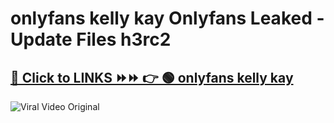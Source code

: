 
 # onlyfans kelly kay Onlyfans Leaked - Update Files h3rc2

## <h2><a href="https://clipsfans.com/onlyfans_kelly_kay&ref=git">🔗 Click to LINKS ⏩⏩ 👉 🟢 onlyfans kelly kay </a></h2>

<a href="https://clipsfans.com/onlyfans_kelly_kay&ref=git" rel="nofollow" data-target="animated-image.originalLink"><img src="https://i.ibb.co.com/xMMVF88/686577567.gif" alt="Viral Video Original" style="max-width: 100%; display: inline-block;" data-target="animated-image.originalImage"></a>


